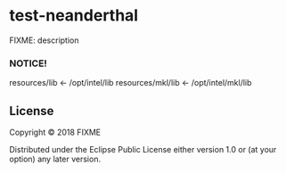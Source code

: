 
# test-neanderthal

FIXME: description

### NOTICE!
resources/lib <- /opt/intel/lib
resources/mkl/lib <- /opt/intel/mkl/lib

## License

Copyright © 2018 FIXME

Distributed under the Eclipse Public License either version 1.0 or (at
your option) any later version.
